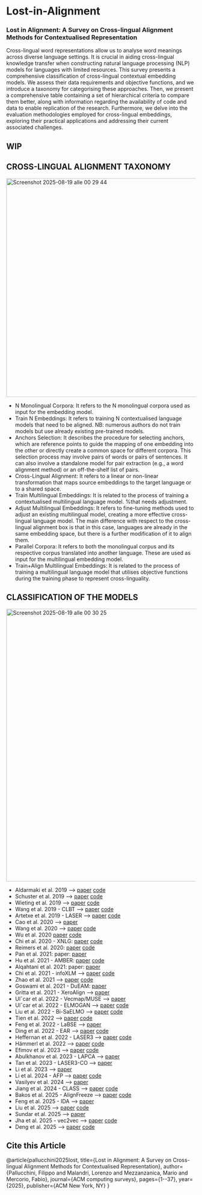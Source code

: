 # Lost-in-Alignment
### Lost in Alignment: A Survey on Cross-lingual Alignment Methods for Contextualised Representation ###
Cross-lingual word representations allow us to analyse word meanings across diverse language settings. It is crucial in aiding cross-lingual knowledge transfer when constructing natural language processing (NLP) models for languages with limited resources. This survey presents a comprehensive classification of cross-lingual contextual embedding models. We assess their data requirements and objective functions, and we introduce a taxonomy for categorising these approaches. Then, we present a comprehensive table containing a set of hierarchical criteria to compare them better, along with information regarding the availability of code and data to enable replication of the research. Furthermore, we delve into the evaluation methodologies employed for cross-lingual embeddings, exploring their practical applications and addressing their current associated challenges.

## WIP ##

## CROSS-LINGUAL ALIGNMENT TAXONOMY ##
<img width="922" height="581" alt="Screenshot 2025-08-19 alle 00 29 44" src="https://github.com/user-attachments/assets/0fcd0cd3-de22-4ac0-98f5-a84e8c16b751" />

- N Monolingual Corpora: It refers to the N monolingual corpora used as input for the embedding model.
- Train N Embeddings: It refers to training N contextualised language models that need to be aligned. NB: numerous authors do not train models but use already existing pre-trained models.
- Anchors Selection: It describes the procedure for selecting anchors, which are reference points to guide the mapping of one embedding into the other or directly create a common space for different corpora. This selection process may involve pairs of words or pairs of sentences. It can also involve a standalone model for pair extraction (e.g., a word alignment method) or an off-the-shelf list of pairs.
- Cross-Lingual Alignment: It refers to a linear or non-linear transformation that maps source embeddings to the target language or to a shared space.
- Train Multilingual Embeddings: It is related to the process of training a contextualised multilingual language model. %that needs adjustment.
- Adjust Multilingual Embeddings: It refers to fine-tuning methods used to adjust an existing multilingual model, creating a more effective cross-lingual language model. The main difference with respect to the cross-lingual alignment box is that in this case, languages are already in the same embedding space, but there is a further modification of it to align them.
- Parallel Corpora: It refers to both the monolingual corpus and its respective corpus translated into another language. These are used as input for the multilingual embedding model.
- Train+Align Multilingual Embeddings: It is related to the process of training a multilingual language model that utilises objective functions during the training phase to represent cross-linguality.

## CLASSIFICATION OF THE MODELS ##
<img width="939" height="724" alt="Screenshot 2025-08-19 alle 00 30 25" src="https://github.com/user-attachments/assets/6d51f045-237d-4122-875e-e56ab6abfb96" />

- Aldarmaki et al. 2019 --> [paper](https://aclanthology.org/N19-1391/) [code](https://github.com/h-aldarmaki/sent_translation_retrieval)
- Schuster et al. 2019 --> [paper](https://aclanthology.org/N19-1162/) [code](https://github.com/TalSchuster/CrossLingualContextualEmb)
- Wieting et al. 2019 --> [paper](https://aclanthology.org/P19-1453/) [code](https://github.com/jwieting/simple-and-effective-paraphrastic-similarity)
- Wang et al. 2019 - CLBT --> [paper](https://aclanthology.org/D19-1575/) [code](https://github.com/WangYuxuan93/CLBT)
- Artetxe et al. 2019 - LASER --> [paper](https://direct.mit.edu/tacl/article/doi/10.1162/tacl_a_00288/43523/Massively-Multilingual-Sentence-Embeddings-for) [code](https://github.com/facebookresearch/LASER)
- Cao et al. 2020 --> [paper](https://iclr.cc/virtual_2020/poster_r1xCMyBtPS.html)
- Wang et al. 2020 --> [paper](https://iclr.cc/virtual_2020/poster_S1l-C0NtwS.html) [code](https://github.com/thespectrewithin/joint_align)
- Wu et al. 2020 [paper](https://aclanthology.org/2020.emnlp-main.362/) [code](https://github.com/shijie-wu/crosslingual-nlp/tree/master/example/contrastive-alignment)
- Chi et al. 2020 - XNLG: [paper](https://ojs.aaai.org/index.php/AAAI/article/view/6256) [code](https://github.com/CZWin32768/XNLG)
- Reimers et al. 2020: [paper](https://aclanthology.org/2020.emnlp-main.365/) [code](https://github.com/UKPLab/sentence-transformers/blob/master/examples/sentence_transformer/training/multilingual/README.md)
- Pan et al. 2021: paper: [paper](https://aclanthology.org/2021.naacl-main.20/?utm_campaign=%E6%AF%8E%E9%80%B1%20NLP%20%E8%AB%96%E6%96%87&utm_medium=email&utm_source=Revue%20newsletter)
- Hu et al. 2021 - AMBER: [paper](https://aclanthology.org/2021.naacl-main.284/) [code](https://github.com/JunjieHu/amber)
- Alqahtani et al. 2021: paper: [paper](https://aclanthology.org/2021.findings-emnlp.329/) 
- Chi et al. 2021 - infoXLM --> [paper](https://aclanthology.org/2021.naacl-main.280/?utm_campaign=%E6%AF%8E%E9%80%B1%20NLP%20%E8%AB%96%E6%96%87&utm_medium=email&utm_source=Revue%20newsletter) [code](https://github.com/microsoft/unilm/tree/master/infoxlm)
- Zhao et al. 2021 --> [paper](https://aclanthology.org/2021.starsem-1.22/) [code](https://github.com/AIPHES/Language-Agnostic-Contextualized-Encoders)
- Goswami et al. 2021 - DuEAM: [paper](https://aclanthology.org/2021.emnlp-main.716/) []()
- Gritta et al. 2021 - XeroAlign --> [paper](https://aclanthology.org/2021.findings-acl.32/)
- Ulˇcar et al. 2022 - Vecmap/MUSE --> [paper](https://link.springer.com/article/10.1007/s00521-022-07164-x) 
- Ulˇcar et al. 2022 - ELMOGAN --> [paper](https://link.springer.com/article/10.1007/s00521-022-07164-x) [code](https://github.com/TalSchuster/CrossLingualContextualEmb)
- Liu et al. 2022 - Bi-SaELMO --> [paper](https://aclanthology.org/2022.coling-1.386/) [code](https://github.com/ntunlp/multisense_embedding_alignment)
- Tien et al. 2022 --> [paper](https://aclanthology.org/2022.acl-long.595/) [code](https://github.com/cctien/bimultialign)
- Feng et al. 2022 - LaBSE --> [paper](https://aclanthology.org/2022.acl-long.62/)
- Ding et al. 2022 - EAR --> [paper](https://aclanthology.org/2022.coling-1.385/) [code](https://github.com/KB-Ding/EAR)
- Heffernan et al. 2022 - LASER3 --> [paper](https://aclanthology.org/2022.findings-emnlp.154/) [code](https://github.com/facebookresearch/fairseq/tree/nllb/examples/nllb/laser_distillation)
- Hämmerl et al. 2022 --> [paper](https://aclanthology.org/2022.findings-acl.182/) [code](https://github.com/KathyHaem/combining-static-contextual)
- Efimov et al. 2023 --> [paper](https://link.springer.com/chapter/10.1007/978-3-031-28241-6_4) [code](https://github.com/pefimov/cross-lingual-adjustment)
- Abulkhanov et al. 2023 - LAPCA --> [paper](https://dl.acm.org/doi/abs/10.1145/3539618.3592006?casa_token=YIC1V5Gr9mcAAAAA:lJ7ojquwwOUxUrPZtjmGdt6yaVI-ZEVw6GWJ1FlK_20wi9k1ldO00bAWus7xWM548KdPPNAA8j3J) 
- Tan et al. 2023 - LASER3-CO --> [paper](https://aclanthology.org/2023.eacl-main.108/)
- Li et al. 2023 --> [paper](https://virtual2023.aclweb.org/paper_P2288.html)
- Li et al. 2024 - AFP --> [paper](https://aclanthology.org/2024.naacl-long.445/) [code](https://github.com/chongli17/CrossLingualAlignment)
- Vasilyev et al. 2024 --> [paper](https://aclanthology.org/2024.findings-acl.486/)
- Jiang et al. 2024 - CLASS --> [paper](https://aclanthology.org/2024.emnlp-main.770/) [code](https://github.com/Fantabulous-J/CLASS)
- Bakos et al. 2025 - AlignFreeze --> [paper](https://aclanthology.org/2025.naacl-short.48/) [code](https://github.com/posos-tech/multilingual-alignment-and-transfer/tree/main/scripts/2025_naacl)
- Feng et al. 2025 - IDA --> [paper](https://aclanthology.org/2025.coling-main.138/)
- Liu et al. 2025 --> [paper](https://aclanthology.org/2025.acl-long.778/) [code](https://github.com/dannigt/mid-align)
- Sundar et al. 2025 --> [paper](https://aclanthology.org/2025.acl-long.118/) 
- Jha et al. 2025 - vec2vec --> [paper](https://arxiv.org/abs/2505.12540) [code](https://github.com/rjha18/vec2vec/)
- Deng et al. 2025 --> [paper](https://arxiv.org/abs/2502.11401) [code](https://github.com/TrustedLLM/AutoRegEmbed)


## Cite this Article ##
@article{pallucchini2025lost,
  title={Lost in Alignment: A Survey on Cross-lingual Alignment Methods for Contextualised Representation},
  author={Pallucchini, Filippo and Malandri, Lorenzo and Mezzanzanica, Mario and Mercorio, Fabio},
  journal={ACM computing surveys},
  pages={1--37},
  year={2025},
  publisher={ACM New York, NY}
}
